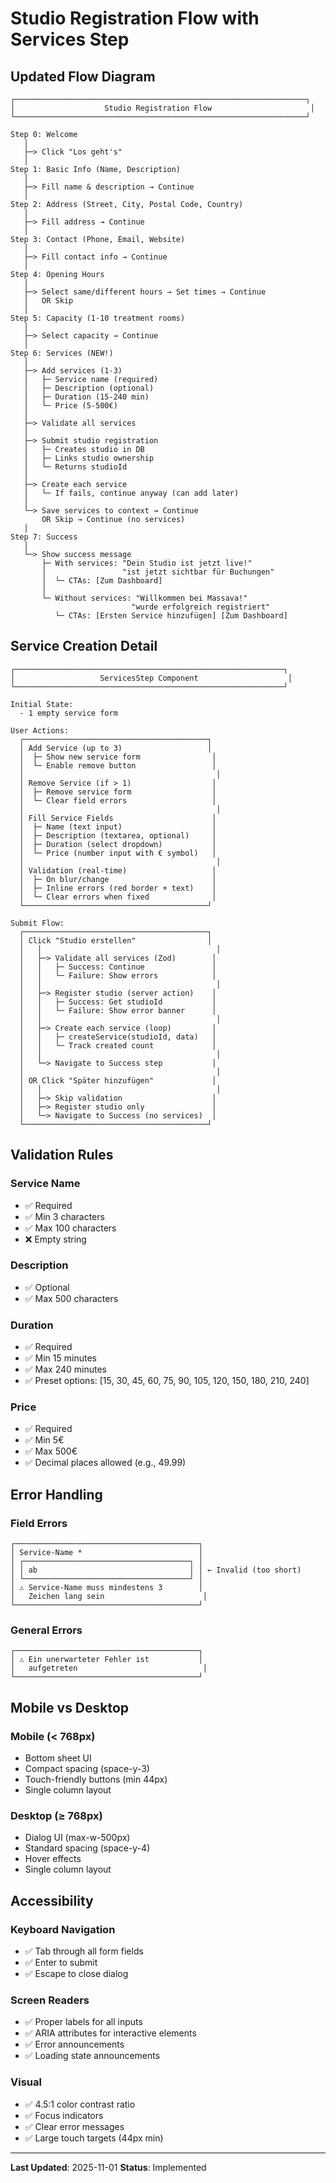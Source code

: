# Studio Registration Flow with Services Step

## Updated Flow Diagram

```
┌─────────────────────────────────────────────────────────────────┐
│                    Studio Registration Flow                      │
└─────────────────────────────────────────────────────────────────┘

Step 0: Welcome
   │
   ├─> Click "Los geht's"
   │
Step 1: Basic Info (Name, Description)
   │
   ├─> Fill name & description → Continue
   │
Step 2: Address (Street, City, Postal Code, Country)
   │
   ├─> Fill address → Continue
   │
Step 3: Contact (Phone, Email, Website)
   │
   ├─> Fill contact info → Continue
   │
Step 4: Opening Hours
   │
   ├─> Select same/different hours → Set times → Continue
   │   OR Skip
   │
Step 5: Capacity (1-10 treatment rooms)
   │
   ├─> Select capacity → Continue
   │
Step 6: Services (NEW!)                                    
   │                                                        
   ├─> Add services (1-3)                                 
   │   ├─ Service name (required)                         
   │   ├─ Description (optional)                          
   │   ├─ Duration (15-240 min)                           
   │   └─ Price (5-500€)                                  
   │                                                        
   ├─> Validate all services                              
   │                                                        
   ├─> Submit studio registration                         
   │   ├─ Creates studio in DB                            
   │   ├─ Links studio ownership                          
   │   └─ Returns studioId                                
   │                                                        
   ├─> Create each service                                
   │   └─ If fails, continue anyway (can add later)       
   │                                                        
   └─> Save services to context → Continue                
       OR Skip → Continue (no services)                   
   │
Step 7: Success
   │
   └─> Show success message
       ├─ With services: "Dein Studio ist jetzt live!"
       │                 "ist jetzt sichtbar für Buchungen"
       │  └─ CTAs: [Zum Dashboard]
       │
       └─ Without services: "Willkommen bei Massava!"
                           "wurde erfolgreich registriert"
          └─ CTAs: [Ersten Service hinzufügen] [Zum Dashboard]
```

## Service Creation Detail

```
┌────────────────────────────────────────────────────────────┐
│                   ServicesStep Component                    │
└────────────────────────────────────────────────────────────┘

Initial State:
  - 1 empty service form

User Actions:
  ┌─────────────────────────────────────────┐
  │ Add Service (up to 3)                   │
  │  ├─ Show new service form                │
  │  └─ Enable remove button                 │
  │                                           │
  │ Remove Service (if > 1)                  │
  │  ├─ Remove service form                  │
  │  └─ Clear field errors                   │
  │                                           │
  │ Fill Service Fields                      │
  │  ├─ Name (text input)                    │
  │  ├─ Description (textarea, optional)     │
  │  ├─ Duration (select dropdown)           │
  │  └─ Price (number input with € symbol)   │
  │                                           │
  │ Validation (real-time)                   │
  │  ├─ On blur/change                       │
  │  ├─ Inline errors (red border + text)    │
  │  └─ Clear errors when fixed              │
  └─────────────────────────────────────────┘

Submit Flow:
  ┌─────────────────────────────────────────┐
  │ Click "Studio erstellen"                │
  │   │                                       │
  │   ├─> Validate all services (Zod)        │
  │   │   ├─ Success: Continue               │
  │   │   └─ Failure: Show errors            │
  │   │                                       │
  │   ├─> Register studio (server action)    │
  │   │   ├─ Success: Get studioId           │
  │   │   └─ Failure: Show error banner      │
  │   │                                       │
  │   ├─> Create each service (loop)         │
  │   │   ├─ createService(studioId, data)   │
  │   │   └─ Track created count             │
  │   │                                       │
  │   └─> Navigate to Success step           │
  │                                           │
  │ OR Click "Später hinzufügen"             │
  │   │                                       │
  │   ├─> Skip validation                    │
  │   ├─> Register studio only               │
  │   └─> Navigate to Success (no services)  │
  └─────────────────────────────────────────┘
```

## Validation Rules

### Service Name
- ✅ Required
- ✅ Min 3 characters
- ✅ Max 100 characters
- ❌ Empty string

### Description
- ✅ Optional
- ✅ Max 500 characters

### Duration
- ✅ Required
- ✅ Min 15 minutes
- ✅ Max 240 minutes
- ✅ Preset options: [15, 30, 45, 60, 75, 90, 105, 120, 150, 180, 210, 240]

### Price
- ✅ Required
- ✅ Min 5€
- ✅ Max 500€
- ✅ Decimal places allowed (e.g., 49.99)

## Error Handling

### Field Errors
```
┌─────────────────────────────────────────┐
│ Service-Name *                          │
│ ┌─────────────────────────────────────┐ │
│ │ ab                                  │ │ ← Invalid (too short)
│ └─────────────────────────────────────┘ │
│ ⚠️ Service-Name muss mindestens 3        │
│   Zeichen lang sein                      │
└─────────────────────────────────────────┘
```

### General Errors
```
┌─────────────────────────────────────────┐
│ ⚠️ Ein unerwarteter Fehler ist           │
│   aufgetreten                            │
└─────────────────────────────────────────┘
```

## Mobile vs Desktop

### Mobile (< 768px)
- Bottom sheet UI
- Compact spacing (space-y-3)
- Touch-friendly buttons (min 44px)
- Single column layout

### Desktop (≥ 768px)
- Dialog UI (max-w-500px)
- Standard spacing (space-y-4)
- Hover effects
- Single column layout

## Accessibility

### Keyboard Navigation
- ✅ Tab through all form fields
- ✅ Enter to submit
- ✅ Escape to close dialog

### Screen Readers
- ✅ Proper labels for all inputs
- ✅ ARIA attributes for interactive elements
- ✅ Error announcements
- ✅ Loading state announcements

### Visual
- ✅ 4.5:1 color contrast ratio
- ✅ Focus indicators
- ✅ Clear error messages
- ✅ Large touch targets (44px min)

---

**Last Updated**: 2025-11-01
**Status**: Implemented
